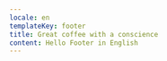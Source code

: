 ```yaml
---
locale: en
templateKey: footer
title: Great coffee with a conscience
content: Hello Footer in English
---
```

